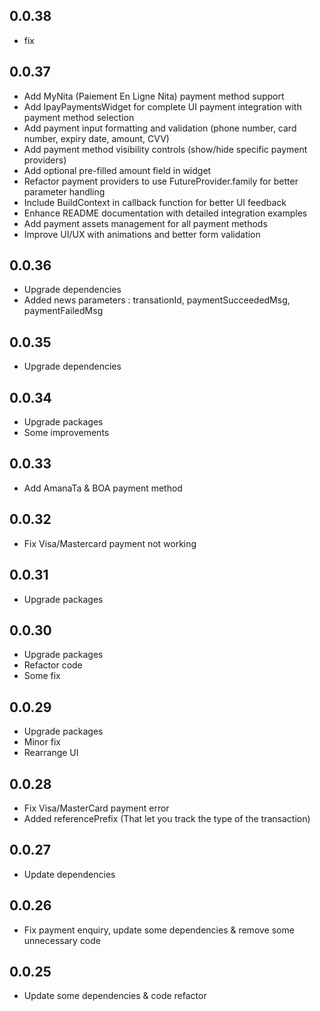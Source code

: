 ## 0.0.38
- fix
## 0.0.37
- Add MyNita (Paiement En Ligne Nita) payment method support
- Add IpayPaymentsWidget for complete UI payment integration with payment method selection
- Add payment input formatting and validation (phone number, card number, expiry date, amount, CVV)
- Add payment method visibility controls (show/hide specific payment providers)
- Add optional pre-filled amount field in widget
- Refactor payment providers to use FutureProvider.family for better parameter handling
- Include BuildContext in callback function for better UI feedback
- Enhance README documentation with detailed integration examples
- Add payment assets management for all payment methods
- Improve UI/UX with animations and better form validation

## 0.0.36
- Upgrade dependencies
- Added news parameters : transationId, paymentSucceededMsg, paymentFailedMsg


## 0.0.35
- Upgrade dependencies

## 0.0.34
- Upgrade packages
- Some improvements

## 0.0.33
- Add AmanaTa & BOA payment method

## 0.0.32
- Fix Visa/Mastercard payment not working

## 0.0.31
- Upgrade packages

## 0.0.30
- Upgrade packages
- Refactor code
- Some fix

## 0.0.29
- Upgrade packages
- Minor fix
- Rearrange UI

## 0.0.28

- Fix Visa/MasterCard payment error
- Added referencePrefix (That let you track the type of the transaction)
## 0.0.27

- Update dependencies
## 0.0.26

- Fix payment enquiry, update some dependencies & remove some unnecessary code 
## 0.0.25

- Update some dependencies & code refactor
